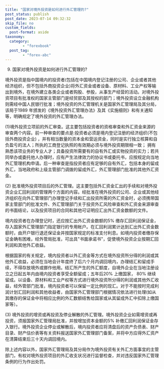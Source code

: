 ```yaml
---
title: "国家对境外投资是如何进行外汇管理的?"
post_status: publish
post_date: 2023-07-14 09:32:32
skip_file: no
custom_fields: 
  post-format: aside
taxonomy:
  category:
        - "forexbook"
  post_tag:
        - "forex-abc"
---
```


9. 国家对境外投资是如何进行外汇管理的?

境外投资是指中国境内的投资者(包括在中国境内登记注册的公司、企业或者其他经济组织，但不包括外商投资企业)将外汇资金或者设备、原材料、工业产权等输出到境外，在境外建立各类企业或者购股、参股，从事生产经营的活动。对境外投资项目有批准权的国家主管部门是经贸部及其授权的部门；境外投资设立金融机构则需经中国人民银行批准；境外投资的外汇管理机关是国家外汇管理局及其分局，该局于1989 年颁发的《境外投资外汇管理办法》及其《实施细则》和有关通知等，明确规定了境外投资的外汇管理办法。

(1)境外投资立项前的外汇审查。这主要包括投资者的资格审查和外汇资金来源的审查两个内容。前一种审查的要点是:投资者必须是境内登记注册的经济组织(不包括外商投资企业) ，并有相当数量的资本金和营运资金，同时是实行独立核算和自负盈亏的法人；所执的工商登记执照的有效期必须与境外投资期限相一致； 拥有熟悉该项业务的专业人才；具备投资所需要有的自有外汇或实物投资的实力；若共同举办或委托他人办理时，应有产生法律效力的协议书或委托书，应按规定向当地外汇管理机构申请。后一种审查是指投资者应有足够的自有外汇，包括本身的留成外汇，当地政府和上级主管部门调拨的留成外汇，外汇管理部门批准的其他外汇资金。

(2) 批准境外投资项目后的外汇管理。这主要包括外汇资金汇出的手续和对境外投资企业汇回利润的管理两个方面的内容。经批准在境外投资的公司、企业或其他经济组织在向外汇管理部门办理登记手续和汇出投资所需的外汇资金时，必须携带国家主管部门的批准文件、外汇管理部门关于投资外汇风险审查和外汇资金来源审查的书面结论，以及投资项目的合同和其他可证明应汇出外汇资金数额的文件。

境内投资者在办理登记时，还应按汇出外汇资金数额的5% 缴存汇回利润保证金，存入国家外汇管理部门指定银行的专用帐户。在汇回利润累计达到汇出外汇资金数额时，由开户银行退还保证金并按国家规定的标准支付利息。如境内投资者缴存保证金确有困难，经外管局批准，可出具"书面承诺书"，促使境外投资企业按期汇回利润和其他外汇收益。

根据国家的有关规定，境内投资者以外汇资金等方式在境外投资所分得的利润或其他外汇收益，必须在当地会计年度终了后六个月内调回境内，办理结汇和留成手续，不得存放境外或挪作他用。结汇所产生的外汇额度，自境外企业在当地注册设立之日起五年内由境内投资者享受全额留成；五年后20% 上缴国家， 80% 继续留成。以设备、原材料和工业产权等方式进行境外投资所分得的利润或其他外汇收益，经外管部门批准，境内投资者可以保留一定比例的现汇。对于不能按时完成利润计划汇回利润和其他收益者，由国家外汇管理部门根据情况依法进行处理(如从其缴存的保证金中将相应比例的外汇数额结售给国家或从其留成外汇中扣除上缴国家等）。

(3) 境外投资的增资或再投资及停业解散的外汇管理。境外投资企业如需增资或再投资，须报国家外汇管理局批准，并按增加资本金额的5% 补缴汇回利润保证金存入银行。境外投资企业停业或解散后，境内投资者应将清盘后的资产负债表、财产目录、财产估价表等有关资料报送国家外汇管理部门备案，并将中方应得外汇资产在清算结束后三十天内调回境内。

除上述内容以外，国家外汇管理局及其分局作为境外投资有关外汇方面事宜的主管部门，有权对境外投资项目的外汇收支状况进行监督检查，并对违反国家外汇管理条例的行为作出处罚。
